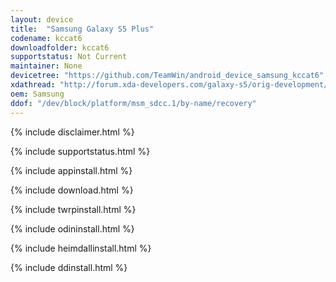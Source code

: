 ```yaml
---
layout: device
title:  "Samsung Galaxy S5 Plus"
codename: kccat6
downloadfolder: kccat6
supportstatus: Not Current
maintainer: None
devicetree: "https://github.com/TeamWin/android_device_samsung_kccat6"
xdathread: "http://forum.xda-developers.com/galaxy-s5/orig-development/recovery-team-win-recovery-project-t3350160"
oem: Samsung
ddof: "/dev/block/platform/msm_sdcc.1/by-name/recovery"
---
```


{% include disclaimer.html %}

{% include supportstatus.html %}

{% include appinstall.html %}

{% include download.html %}

{% include twrpinstall.html %}

{% include odininstall.html %}

{% include heimdallinstall.html %}

{% include ddinstall.html %}
